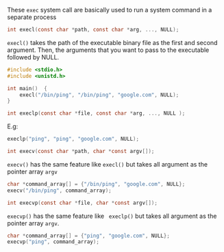 These ``exec`` system call are basically used to run a system command in a separate process

```c
int execl(const char *path, const char *arg, ..., NULL);
```

``execl()`` takes the path of the executable binary file as the first and second argument. Then, the arguments that you want to pass to the executable followed by NULL.

```c
#include <stdio.h>
#include <unistd.h>

int main()  {
	execl("/bin/ping", "/bin/ping", "google.com", NULL);
}
```

```c
int execlp(const char *file, const char *arg, ..., NULL );
```

E.g:

```c
execlp("ping", "ping", "google.com", NULL);
```

```c
int execv(const char *path, char *const argv[]);
```

``execv()`` has the same feature like ``execl()`` but takes all argument as the pointer array ``argv``

```c
char *command_array[] = {"/bin/ping", "google.com", NULL};
execv("/bin/ping", command_array);
```

```c
int execvp(const char *file, char *const argv[]);
```

``execvp()`` has the same feature like `` execlp()`` but takes all argument as the pointer array ``argv``. 

```c
char *command_array[] = {"ping", "google.com", NULL};
execvp("ping", command_array);
```